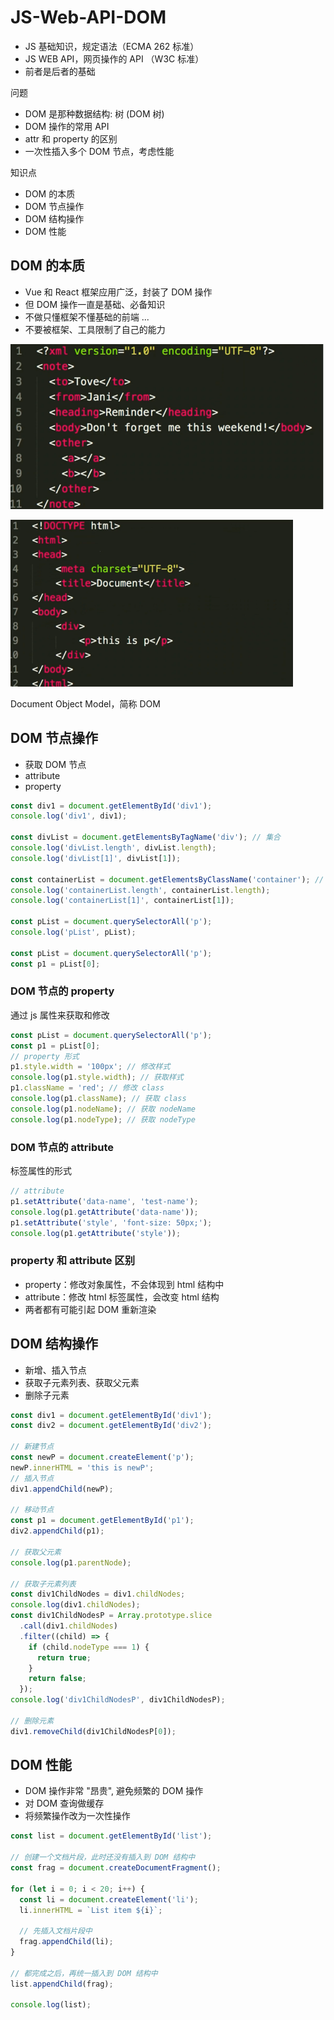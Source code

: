 # JS-Web-API-DOM

- JS 基础知识，规定语法（ECMA 262 标准）
- JS WEB API，网页操作的 API （W3C 标准）
- 前者是后者的基础

问题

- DOM 是那种数据结构: 树 (DOM 树)
- DOM 操作的常用 API
- attr 和 property 的区别
- 一次性插入多个 DOM 节点，考虑性能

知识点

- DOM 的本质
- DOM 节点操作
- DOM 结构操作
- DOM 性能

## DOM 的本质

- Vue 和 React 框架应用广泛，封装了 DOM 操作
- 但 DOM 操作一直是基础、必备知识
- 不做只懂框架不懂基础的前端 ...
- 不要被框架、工具限制了自己的能力

![dom_083842.png](./img/dom_083842.png)

![dom_084007.png](./img/dom_084007.png)

Document Object Model，简称 DOM

## DOM 节点操作

- 获取 DOM 节点
- attribute
- property

```js
const div1 = document.getElementById('div1');
console.log('div1', div1);

const divList = document.getElementsByTagName('div'); // 集合
console.log('divList.length', divList.length);
console.log('divList[1]', divList[1]);

const containerList = document.getElementsByClassName('container'); // 集合
console.log('containerList.length', containerList.length);
console.log('containerList[1]', containerList[1]);

const pList = document.querySelectorAll('p');
console.log('pList', pList);

const pList = document.querySelectorAll('p');
const p1 = pList[0];
```

### DOM 节点的 property

通过 js 属性来获取和修改

```js
const pList = document.querySelectorAll('p');
const p1 = pList[0];
// property 形式
p1.style.width = '100px'; // 修改样式
console.log(p1.style.width); // 获取样式
p1.className = 'red'; // 修改 class
console.log(p1.className); // 获取 class
console.log(p1.nodeName); // 获取 nodeName
console.log(p1.nodeType); // 获取 nodeType
```

### DOM 节点的 attribute

标签属性的形式

```js
// attribute
p1.setAttribute('data-name', 'test-name');
console.log(p1.getAttribute('data-name'));
p1.setAttribute('style', 'font-size: 50px;');
console.log(p1.getAttribute('style'));
```

### property 和 attribute 区别

- property：修改对象属性，不会体现到 html 结构中
- attribute：修改 html 标签属性，会改变 html 结构
- 两者都有可能引起 DOM 重新渲染

## DOM 结构操作

- 新增、插入节点
- 获取子元素列表、获取父元素
- 删除子元素

```js
const div1 = document.getElementById('div1');
const div2 = document.getElementById('div2');

// 新建节点
const newP = document.createElement('p');
newP.innerHTML = 'this is newP';
// 插入节点
div1.appendChild(newP);

// 移动节点
const p1 = document.getElementById('p1');
div2.appendChild(p1);

// 获取父元素
console.log(p1.parentNode);

// 获取子元素列表
const div1ChildNodes = div1.childNodes;
console.log(div1.childNodes);
const div1ChildNodesP = Array.prototype.slice
  .call(div1.childNodes)
  .filter((child) => {
    if (child.nodeType === 1) {
      return true;
    }
    return false;
  });
console.log('div1ChildNodesP', div1ChildNodesP);

// 删除元素
div1.removeChild(div1ChildNodesP[0]);
```

## DOM 性能

- DOM 操作非常 "昂贵", 避免频繁的 DOM 操作
- 对 DOM 查询做缓存
- 将频繁操作改为一次性操作

```js
const list = document.getElementById('list');

// 创建一个文档片段，此时还没有插入到 DOM 结构中
const frag = document.createDocumentFragment();

for (let i = 0; i < 20; i++) {
  const li = document.createElement('li');
  li.innerHTML = `List item ${i}`;

  // 先插入文档片段中
  frag.appendChild(li);
}

// 都完成之后，再统一插入到 DOM 结构中
list.appendChild(frag);

console.log(list);
```
